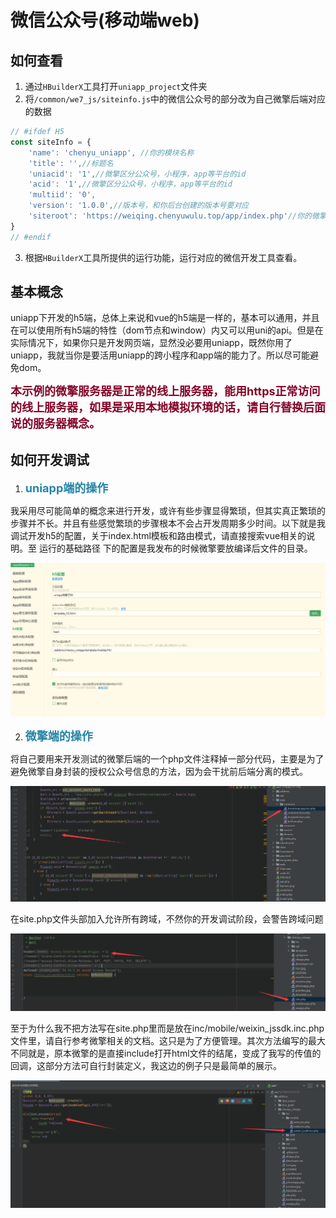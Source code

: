 # 微信公众号(移动端web)

## 如何查看
1. 通过`HBuilderX`工具打开`uniapp_project`文件夹
2. 将`/common/we7_js/siteinfo.js`中的微信公众号的部分改为自己微擎后端对应的数据
```js
// #ifdef H5
const siteInfo = {
	'name': 'chenyu_uniapp', //你的模块名称
	'title': '',//标题名
	'uniacid': '1',//微擎区分公众号，小程序，app等平台的id
	'acid': '1',//微擎区分公众号，小程序，app等平台的id
	'multiid': '0',
	'version': '1.0.0',//版本号，和你后台创建的版本号要对应
	'siteroot': 'https://weiqing.chenyuwulu.top/app/index.php'//你的微擎域名地址
}
// #endif
```
3. 根据`HBuilderX`工具所提供的运行功能，运行对应的微信开发工具查看。

## 基本概念
uniapp下开发的h5端，总体上来说和vue的h5端是一样的，基本可以通用，并且在可以使用所有h5端的特性（dom节点和window）内又可以用uni的api。但是在实际情况下，如果你只是开发网页端，显然没必要用uniapp，既然你用了uniapp，我就当你是要活用uniapp的跨小程序和app端的能力了。所以尽可能避免dom。

**<font color=#840228 size=4>
本示例的微擎服务器是正常的线上服务器，能用https正常访问的线上服务器，如果是采用本地模拟环境的话，请自行替换后面说的服务器概念。
</font>**

## 如何开发调试
1. **<font color=#2585a6 size=4>uniapp端的操作</font>**

我采用尽可能简单的概念来进行开发，或许有些步骤显得繁琐，但其实真正繁琐的步骤并不长。并且有些感觉繁琐的步骤根本不会占开发周期多少时间。以下就是我调试开发h5的配置，关于index.html模板和路由模式，请直接搜索vue相关的说明。至 运行的基础路径 下的配置是我发布的时候微擎要放编译后文件的目录。

![](static/h5/1.png)

2. **<font color=#2585a6 size=4>微擎端的操作</font>**

将自己要用来开发测试的微擎后端的一个php文件注释掉一部分代码，主要是为了避免微擎自身封装的授权公众号信息的方法，因为会干扰前后端分离的模式。

![](static/h5/2.png)

在site.php文件头部加入允许所有跨域，不然你的开发调试阶段，会警告跨域问题

![](static/h5/3.png)

至于为什么我不把方法写在site.php里而是放在inc/mobile/weixin_jssdk.inc.php文件里，请自行参考微擎相关的文档。这只是为了方便管理。其次方法编写的最大不同就是，原本微擎的是直接include打开html文件的结尾，变成了我写的传值的回调，这部分方法可自行封装定义，我这边的例子只是最简单的展示。

![](static/h5/4.png)